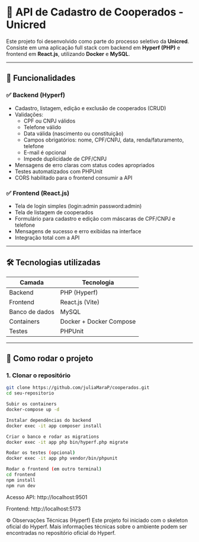 # 🚀 API de Cadastro de Cooperados - Unicred

Este projeto foi desenvolvido como parte do processo seletivo da **Unicred**.  
Consiste em uma aplicação full stack com backend em **Hyperf (PHP)** e frontend em **React.js**, utilizando **Docker** e **MySQL**.

---

## 🧩 Funcionalidades

### ✅ Backend (Hyperf)
- Cadastro, listagem, edição e exclusão de cooperados (CRUD)
- Validações:
  - CPF ou CNPJ válidos
  - Telefone válido
  - Data válida (nascimento ou constituição)
  - Campos obrigatórios: nome, CPF/CNPJ, data, renda/faturamento, telefone
  - E-mail é opcional
  - Impede duplicidade de CPF/CNPJ
- Mensagens de erro claras com status codes apropriados
- Testes automatizados com PHPUnit
- CORS habilitado para o frontend consumir a API

### ✅ Frontend (React.js)
- Tela de login simples (login:admin password:admin)
- Tela de listagem de cooperados
- Formulário para cadastro e edição com máscaras de CPF/CNPJ e telefone
- Mensagens de sucesso e erro exibidas na interface
- Integração total com a API

---

## 🛠️ Tecnologias utilizadas

| Camada     | Tecnologia        |
|------------|-------------------|
| Backend    | PHP (Hyperf)      |
| Frontend   | React.js (Vite)   |
| Banco de dados | MySQL         |
| Containers | Docker + Docker Compose |
| Testes     | PHPUnit           |

---

## 🚀 Como rodar o projeto

### 1. Clonar o repositório
```bash
git clone https://github.com/juliaMaraP/cooperados.git
cd seu-repositorio

Subir os containers
docker-compose up -d

Instalar dependências do backend
docker exec -it app composer install

Criar o banco e rodar as migrations
docker exec -it app php bin/hyperf.php migrate

Rodar os testes (opcional)
docker exec -it app php vendor/bin/phpunit

Rodar o frontend (em outro terminal)
cd frontend
npm install
npm run dev
```
Acesso
API: http://localhost:9501

Frontend: http://localhost:5173


⚙️ Observações Técnicas (Hyperf)
Este projeto foi iniciado com o skeleton oficial do Hyperf. Mais informações técnicas sobre o ambiente podem ser encontradas no repositório oficial do Hyperf.
